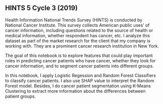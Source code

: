 ## HINTS 5 Cycle 3 (2019)

Health Information National Trends Survey (HINTS) is conducted by National Cancer Institute. This survey collects American public uses' of cancer information, including questions related to the source of health or medical information, whether respondent has cancer, etc. 
I analyze this dataset as part of the market research for the client that my company is working with. They are a prominent cancer research institution in New York. 

The goal of this notebook is to explore features that could play important roles in predicting cancer patients who have cancer, whether they look for cancer information, and to segment cancer patients into different groups.

In this notebook, I apply Logistic Regession and Random Forest Classifiers to classify cancer patients. I also use SHAP value to interpret the Random Forest model. Besides, I do cancer patient segmentation using K-Means Clustering to extract more information about the differences between patient groups. 
 
